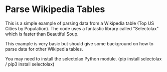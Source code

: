 # Parse Wikipedia Tables

This is a simple example of parsing data from a Wikipedia table (Top US Cities by Population). The code uses a fantastic library called "Selectolax" which is faster than Beautiful Soup.

This example is very basic but should give some background on how to parse data for other Wikipedia tables.

You may need to install the selectolax Python module. (pip install selectolax / pip3 install selectolax)

